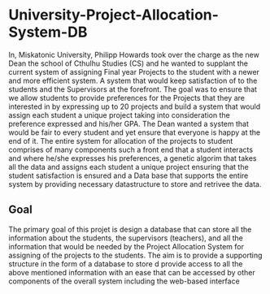 # University-Project-Allocation-System-DB

In, Miskatonic University, Philipp Howards took over the charge as the new Dean the school of Cthulhu Studies (CS) and he wanted to supplant the current system of assigning Final year Projects to the student with a newer and more efficient
system. A system that would keep satisfaction of to the students and the
Supervisors at the forefront. The goal was to ensure that we allow students to
provide preferences for the Projects that they are interested in by expressing up
to 20 projects and build a system that would assign each student a unique project
taking into consideration the preference expressed and his/her GPA. The Dean
wanted a system that would be fair to every student and yet ensure that everyone
is happy at the end of it. The entire system for allocation of the projects to student
comprises of many components such a front end that a student interacts and
where he/she expresses his preferences, a genetic algorim that takes all the data
and assigns each student a unique project ensuring that the student satisfaction is
ensured and a Data base that supports the entire system by providing necessary datastructure to store and retrivee the data.

## Goal
The primary goal of this projet is design a database that can store all the information about the students, the supervisors (teachers), and all the
information that would be needed by the Project Allocation System for assigning
of the projects to the students. The aim is to provide a supporting structure in the
form of a database to store d provide access to all the above mentioned
information with an ease that can be accessed by other components of the overall
system including the web-based interface
